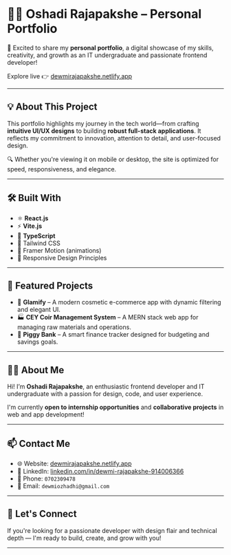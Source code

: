 # 👩‍💻 Oshadi Rajapakshe – Personal Portfolio

🚀 Excited to share my **personal portfolio**, a digital showcase of my skills, creativity, and growth as an IT undergraduate and passionate frontend developer!

Explore live 👉 [dewmirajapakshe.netlify.app](https://dewmirajapakshe.netlify.app)

---

## 💡 About This Project

This portfolio highlights my journey in the tech world—from crafting **intuitive UI/UX designs** to building **robust full-stack applications**. It reflects my commitment to innovation, attention to detail, and user-focused design.

🔍 Whether you're viewing it on mobile or desktop, the site is optimized for speed, responsiveness, and elegance.

---

## 🛠️ Built With

- ⚛️ **React.js**
- ⚡ **Vite.js**
- 💎 **TypeScript**
- 🎨 Tailwind CSS
- 🧩 Framer Motion (animations)
- 📱 Responsive Design Principles

---

## 🌟 Featured Projects

- 💄 **Glamify** – A modern cosmetic e-commerce app with dynamic filtering and elegant UI.
- 🏭 **CEY Coir Management System** – A MERN stack web app for managing raw materials and operations.
- 🐷 **Piggy Bank** – A smart finance tracker designed for budgeting and savings goals.

---

## 🙋‍♀️ About Me

Hi! I’m **Oshadi Rajapakshe**, an enthusiastic frontend developer and IT undergraduate with a passion for design, code, and user experience.

I'm currently **open to internship opportunities** and **collaborative projects** in web and app development!

---

## 📫 Contact Me

- 🌐 Website: [dewmirajapakshe.netlify.app](https://dewmirajapakshe.netlify.app)
- 🔗 LinkedIn: [linkedin.com/in/dewmi-rajapakshe-914006366](https://linkedin.com/in/dewmi-rajapakshe-914006366)
- 📱 Phone: `0702309478`
- 📧 Email: `dewmiozhadhi@gmail.com`

---

## 🤝 Let's Connect

If you're looking for a passionate developer with design flair and technical depth — I'm ready to build, create, and grow with you!

---
